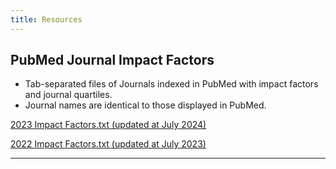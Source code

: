 ```yaml
---
title: Resources
---
```

## PubMed Journal Impact Factors
- Tab-separated files of Journals indexed in PubMed with impact factors and journal quartiles.  
- Journal names are identical to those displayed in PubMed.

[2023 Impact Factors.txt (updated at July 2024)](https://raw.githubusercontent.com/crossing96/Pub-Xel/refs/heads/main/data/impactfactor2023.txt)

[2022 Impact Factors.txt (updated at July 2023)](https://raw.githubusercontent.com/crossing96/Pub-Xel/refs/heads/main/data/impactfactor2022.txt)

<hr />
